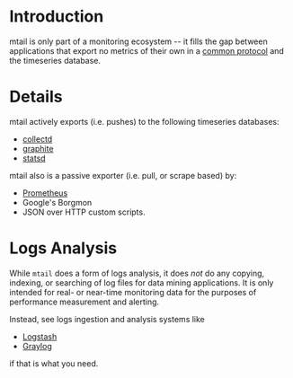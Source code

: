 # Introduction

mtail is only part of a monitoring ecosystem -- it fills the gap between applications that export no metrics of their own in a [common protocol](Metrics) and the timeseries database.

# Details

mtail actively exports (i.e. pushes) to the following timeseries databases:

  * [collectd](http://collectd.org/)
  * [graphite](http://graphite.wikidot.com/start)
  * [statsd](https://github.com/etsy/statsd)
  
mtail also is a passive exporter (i.e. pull, or scrape based) by:

  * [Prometheus](http://prometheus.io)
  * Google's Borgmon
  * JSON over HTTP custom scripts.


# Logs Analysis

While `mtail` does a form of logs analysis, it does _not_ do any copying,
indexing, or searching of log files for data mining applications.  It is only
intended for real- or near-time monitoring data for the purposes of performance
measurement and alerting.

Instead, see logs ingestion and analysis systems like

  * [Logstash](https://www.elastic.co/products/logstash)
  * [Graylog](https://www.graylog.org/)
  
if that is what you need.
